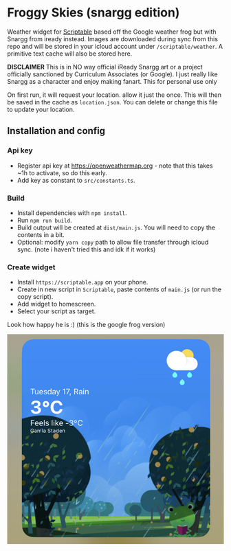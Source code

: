 # Froggy Skies (snargg edition)
Weather widget for [Scriptable](https://scriptable.app) based off the Google weather frog but with Snargg from iready instead. Images are downloaded during sync from this repo and will be stored in your icloud account under `/scriptable/weather`. A primitive text cache will also be stored here.

**DISCLAIMER** This is in NO way official iReady Snargg art or a project officially sanctioned by Curriculum Associates (or Google). I just really like Snargg as a character and enjoy making fanart. This for personal use only

On first run, it will request your location. allow it just the once. This will then be saved in the cache as `location.json`. You can delete or change this file to update your location.

## Installation and config

### Api key
* Register api key at https://openweathermap.org - note that this takes ~1h to activate, so do this early.
* Add key as constant to `src/constants.ts`.

### Build
* Install dependencies with `npm install`.
* Run `npm run build`.
* Build output will be created at `dist/main.js`. You will need to copy the contents in a bit.
* Optional: modify `yarn copy` path to allow file transfer through icloud sync. (note i haven't tried this and idk if it works)

### Create widget
* Install `https://scriptable.app` on your phone.
* Create in new script in `Scriptable`, paste contents of `main.js` (or run the copy script).
* Add widget to homescreen.
* Select your script as target.


Look how happy he is :) (this is the google frog version)

![Widget](./preview2.jpeg)
